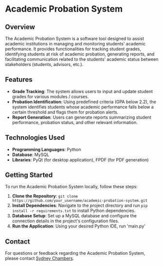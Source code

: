 # **Academic Probation System**

## **Overview**
The Academic Probation System is a software tool designed to assist academic institutions in managing and monitoring students' academic performance. It provides functionalities for tracking student grades, identifying students at risk of academic probation, generating reports, and facilitating communication related to the students' academic status between stakeholders (students, advisors, etc.).

## **Features**
- **Grade Tracking**: The system allows users to input and update student grades for various modules / courses.
- **Probation Identification**: Using predefined criteria (GPA below 2.2), the system identifies students whose academic performance falls below a certain threshold and flags them for probation alerts.
- **Report Generation**: Users can generate reports summarizing student performance, probation status, and other relevant information.

## **Technologies Used**
- **Programming Languages**: Python
- **Database**: MySQL
- **Libraries**: PyQt (for desktop application), FPDF (for PDF generation)

## **Getting Started**
To run the Academic Probation System locally, follow these steps:

1. **Clone the Repository**: `git clone https://github.com/your_username/academic-probation-system.git`
2. **Install Dependencies**: Navigate to the project directory and run `pip install -r requirements.txt` to install Python dependencies.
3. **Database Setup**: Set up a MySQL database and configure the connection details in the project's configuration files.
4. **Run the Application**: Using your desired Python IDE, run 'main.py'

## **Contact**
For questions or feedback regarding the Academic Probation System, please contact [Sydney Chambers](mailto:chamberssydney09@gmail.com).
